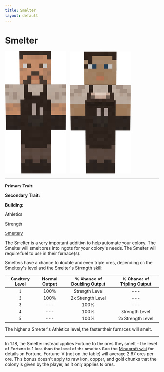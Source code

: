 ```yaml
---
title: Smelter
layout: default
---
```

# Smelter

<div class="infobox box text-center">
<img src="../../assets/images/workers/smelter_m.png" alt="Smelter Male" />&nbsp;&nbsp;&nbsp;<img src="../../assets/images/workers/smelter_f.png" alt="Smelter Female" />
<hr />
  <div class="row section-text text-left">
    <div class="col">
      <p><strong>Primary Trait:</strong></p>
      <p><strong>Secondary Trait:</strong></p>
      <p><strong>Building:</strong></p>
    </div>
    <div class="col">
      <p class="traitp">Athletics</p>
      <p class="traits">Strength</p>
      <p><a href="../buildings/smeltery">Smeltery</a></p>
    </div>
  </div>
</div>

The Smelter is a very important addition to help automate your colony. The Smelter will smelt ores into ingots for your colony's needs. The Smelter will require fuel to use in their furnace(s).

Smelters have a chance to double and even triple ores, depending on the Smeltery's level and the Smelter's Strength skill:

| Smeltery Level | Normal Output | % Chance of Doubling Output | % Chance of Tripling Output |
| :-----: | :-----: | :-----: | :-----: |
| 1 | 100% | Strength Level | --- |
| 2 | 100% | 2x Strength Level | --- |
| 3 | --- | 100% | --- |
| 4 | --- | 100% | Strength Level |
| 5 | --- | 100% | 2x Strength Level |

The higher a Smelter's Athletics level, the faster their furnaces will smelt.

---

In 1.18, the Smelter instead applies Fortune to the ores they smelt - the level of Fortune is 1 less than the level of the smelter.  See the [Minecraft wiki](https://minecraft.fandom.com/wiki/Fortune#Ore) for details on Fortune.  Fortune IV (not on the table) will average 2.67 ores per ore.  This bonus doesn't apply to raw iron, copper, and gold chunks that the colony is given by the player, as it only applies to ores. 
